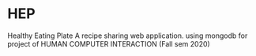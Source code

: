 # HEP

Healthy Eating Plate 
A recipe sharing web application.
using mongodb
for project of HUMAN COMPUTER INTERACTION (Fall sem 2020)


